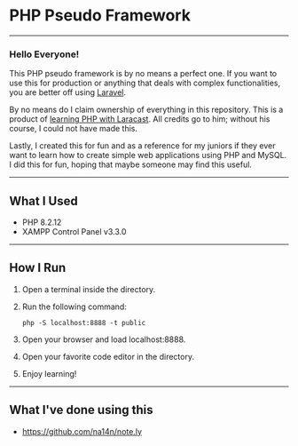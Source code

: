 # PHP Pseudo Framework

---

### Hello Everyone!

This PHP pseudo framework is by no means a perfect one. If you want to use this for production or anything that deals with complex functionalities, you are better off using [Laravel](https://laravel.com/).

By no means do I claim ownership of everything in this repository. This is a product of [learning PHP with Laracast](https://laracasts.com/series/php-for-beginners-2023-edition). All credits go to him; without his course, I could not have made this.

Lastly, I created this for fun and as a reference for my juniors if they ever want to learn how to create simple web applications using PHP and MySQL. I did this for fun, hoping that maybe someone may find this useful.

---

## What I Used
- PHP 8.2.12
- XAMPP Control Panel v3.3.0

---

## How I Run
1. Open a terminal inside the directory.
2. Run the following command:
   
   ```
   php -S localhost:8888 -t public
   
3. Open your browser and load localhost:8888.
4. Open your favorite code editor in the directory.
5. Enjoy learning!

---

## What I've done using this
- https://github.com/na14n/note.ly